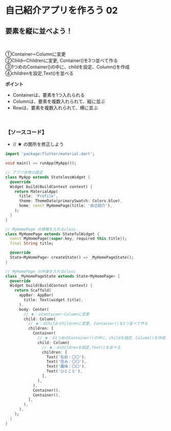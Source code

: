 # **自己紹介アプリを作ろう 02**

## **要素を縦に並べよう！**

<br>

①Container⇨Columnに変更  
②Child⇨Childrenに変更, Container()を3つ並べて作る  
③1つめのContainer()の中に、childを設定、Column()を作成  
④childrenを設定,Text()を並べる

**ポイント**  
- Containerは、要素を1つ入れられる
- Columnは、要素を複数入れられて、縦に並ぶ
- Rowは、要素を複数入れられて、横に並ぶ

<br>

### **【ソースコード】**

- // ★ の箇所を修正しよう

```dart
import 'package:flutter/material.dart';

void main() => runApp(MyApp());

// アプリ全体の設定
class MyApp extends StatelessWidget {
  @override
  Widget build(BuildContext context) {
    return MaterialApp(
      title: 'Profile',
      theme: ThemeData(primarySwatch: Colors.blue),
      home: const MyHomePage(title: '自己紹介'),
    );
  }
}

// MyHomePage の情報を入れるclass
class MyHomePage extends StatefulWidget {
  const MyHomePage({super.key, required this.title});
  final String title;

  @override
  State<MyHomePage> createState() => _MyHomePageState();
}

// MyHomePage の中身を入れるclass
class _MyHomePageState extends State<MyHomePage> {
  @override
  Widget build(BuildContext context) {
    return Scaffold(
      appBar: AppBar(
        title: Text(widget.title),
      ),
      body: Center(
        // ★：①Container⇨Columnに変更
        child: Column(
          // ★：②Child⇨Childrenに変更, Container()を3つ並べて作る
          children: [
            Container(
              // ★：③1つめのContainer()の中に、childを設定、Column()を作成
              child: Column(
                // ★：④childrenを設定,Text()を並べる
                children: [
                  Text('名前：〇〇'),
                  Text('住み：〇〇'),
                  Text('趣味：〇〇'),
                  Text('ひとこと'),
                ],
              ),
            ),
            Container(),
            Container(),
          ],
        ),
      ),
    );
  }
}


```
